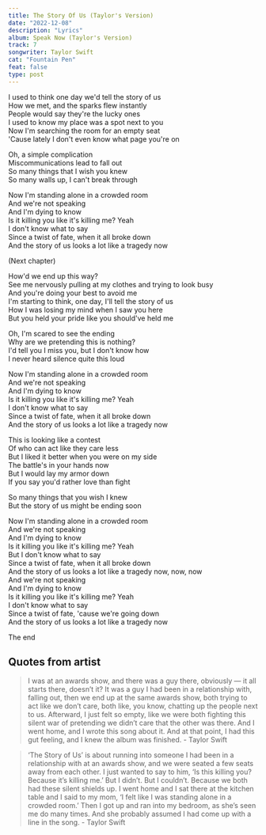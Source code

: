 ```yaml
---
title: The Story Of Us (Taylor's Version)
date: "2022-12-08"
description: "Lyrics"
album: Speak Now (Taylor's Version)
track: 7
songwriter: Taylor Swift
cat: "Fountain Pen"
feat: false
type: post
---
```


<p className="verse-one">
I used to think one day we'd tell the story of us <br />
How we met, and the sparks flew instantly <br />
People would say they're the lucky ones <br />
I used to know my place was a spot next to you <br />
Now I'm searching the room for an empty seat <br />
'Cause lately I don't even know what page you're on <br />
</p>
<p className="pre-chorus">
Oh, a simple complication <br />
Miscommunications lead to fall out <br />
So many things that I wish you knew <br />
So many walls up, I can't break through <br />
</p>
<p className="chorus">
Now I'm standing alone in a crowded room <br />
And we're not speaking <br />
And I'm dying to know <br />
Is it killing you like it's killing me? Yeah <br />
I don't know what to say <br />
Since a twist of fate, when it all broke down <br />
And the story of us looks a lot like a tragedy now <br />
</p>
<p className="post-chorus">
(Next chapter) <br />
</p>
<p className="verse-two">
How'd we end up this way? <br />
See me nervously pulling at my clothes and trying to look busy <br />
And you're doing your best to avoid me <br />
I'm starting to think, one day, I'll tell the story of us <br />
How I was losing my mind when I saw you here <br />
But you held your pride like you should've held me <br />
</p>
<p className="pre-chorus">
Oh, I'm scared to see the ending <br />
Why are we pretending this is nothing? <br />
I'd tell you I miss you, but I don't know how <br />
I never heard silence quite this loud <br />
</p>
<p className="chorus">
Now I'm standing alone in a crowded room <br />
And we're not speaking <br />
And I'm dying to know <br />
Is it killing you like it's killing me? Yeah <br />
I don't know what to say <br />
Since a twist of fate, when it all broke down <br />
And the story of us looks a lot like a tragedy now <br />
</p>
<p className="bridge">
This is looking like a contest <br />
Of who can act like they care less <br />
But I liked it better when you were on my side <br />
The battle's in your hands now <br />
But I would lay my armor down <br />
If you say you'd rather love than fight <br />
</p>
<p className="pre-chorus">
So many things that you wish I knew <br />
But the story of us might be ending soon <br />
</p>
<p className="chorus">
Now I'm standing alone in a crowded room <br />
And we're not speaking <br />
And I'm dying to know <br />
Is it killing you like it's killing me? Yeah <br />
But I don't know what to say <br />
Since a twist of fate, when it all broke down <br />
And the story of us looks a lot like a tragedy now, now, now <br />
And we're not speaking <br />
And I'm dying to know <br />
Is it killing you like it's killing me? Yeah <br />
I don't know what to say <br />
Since a twist of fate, 'cause we're going down <br />
And the story of us looks a lot like a tragedy now <br />
</p>
<p className="outro">
The end
</p>

## Quotes from artist

<blockquote>
I was at an awards show, and there was a guy there, obviously — it all starts there, doesn’t it? It was a guy I had been in a relationship with, falling out, then we end up at the same awards show, both trying to act like we don’t care, both like, you know, chatting up the people next to us. Afterward, I just felt so empty, like we were both fighting this silent war of pretending we didn’t care that the other was there. And I went home, and I wrote this song about it. And at that point, I had this gut feeling, and I knew the album was finished.
- Taylor Swift
</blockquote>

<blockquote>
‘The Story of Us’ is about running into someone I had been in a relationship with at an awards show, and we were seated a few seats away from each other. I just wanted to say to him, ‘Is this killing you? Because it’s killing me.’ But I didn’t. But I couldn’t. Because we both had these silent shields up. I went home and I sat there at the kitchen table and I said to my mom, ‘I felt like I was standing alone in a crowded room.’ Then I got up and ran into my bedroom, as she’s seen me do many times. And she probably assumed I had come up with a line in the song. - Taylor Swift
</blockquote>
